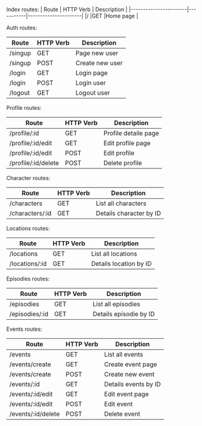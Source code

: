 Index routes:
|         Route         | HTTP Verb |     Description      |
|-----------------------|-----------|----------------------|
|/                      |GET        |Home page             |

Auth routes:

|         Route         | HTTP Verb |     Description      |
|-----------------------|-----------|----------------------|
|/singup                |GET        |Page new user         |
|/singup                |POST       |Create new user       |     
|/login                 |GET        |Login page            |  
|/login                 |POST       |Login user            |     
|/logout                |GET        |Logout user           |     

Profile routes:

|         Route         | HTTP Verb |     Description      |
|-----------------------|-----------|----------------------|
|/profile/:id           |GET        |Profile detaile page  |
|/profile/:id/edit      |GET        |Edit profile page     |
|/profile/:id/edit      |POST       |Edit profile          |
|/profile/:id/delete    |POST       |Delete profile        |

Character routes:

|         Route         | HTTP Verb |     Description       |
|-----------------------|-----------|-----------------------|
|/characters            |GET        |List all characters    |
|/characters/:id        |GET        |Details character by ID|

Locations routes:

|         Route         | HTTP Verb |     Description       |
|-----------------------|-----------|-----------------------|
|/locations             |GET        |List all locations     |
|/locations/:id         |GET        |Details location by ID |

Episodies routes:

|         Route         | HTTP Verb |     Description       |
|-----------------------|-----------|-----------------------|
|/episodies             |GET        |List all episodies     |
|/episodies/:id         |GET        |Details episodie by ID |

Events routes:

|         Route         | HTTP Verb |     Description       |
|-----------------------|-----------|-----------------------|
|/events                |GET        |List all events        |
|/events/create         |GET        |Create event page      |
|/events/create         |POST       |Create new event       |
|/events/:id            |GET        |Details events by ID   |
|/events/:id/edit       |GET        |Edit event page        |
|/events/:id/edit       |POST       |Edit event             |
|/events/:id/delete     |POST       |Delete event           |